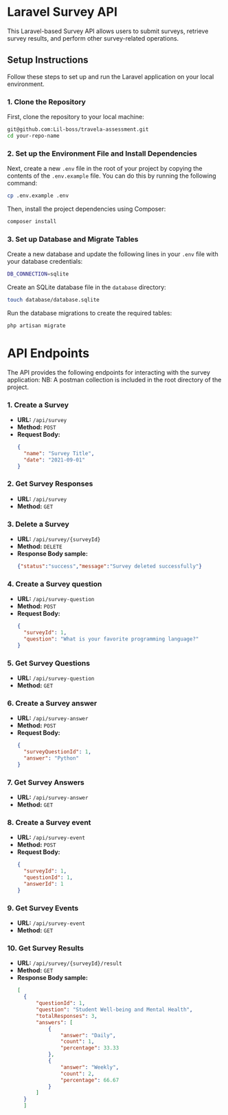 # Laravel Survey API

This Laravel-based Survey API allows users to submit surveys, retrieve survey results, and perform other survey-related operations.

## Setup Instructions

Follow these steps to set up and run the Laravel application on your local environment.

### 1. Clone the Repository

First, clone the repository to your local machine:

```bash
git@github.com:Lil-boss/travela-assessment.git
cd your-repo-name
```
### 2. Set up the Environment File and Install Dependencies

Next, create a new `.env` file in the root of your project by copying the contents of the `.env.example` file. You can do this by running the following command:

```bash
cp .env.example .env
```

Then, install the project dependencies using Composer:

```bash
composer install
```

### 3. Set up Database and Migrate Tables

Create a new database and update the following lines in your `.env` file with your database credentials:

```bash
DB_CONNECTION=sqlite
```
Create an SQLite database file in the `database` directory:

```bash
touch database/database.sqlite
```

Run the database migrations to create the required tables:

```bash
php artisan migrate
```


# API Endpoints

The API provides the following endpoints for interacting with the survey application:
NB: A postman collection is included in the root directory of the project.

### 1. Create a Survey

- **URL:** `/api/survey`
- **Method:** `POST`
- **Request Body:**
  ```json
  {
    "name": "Survey Title",
    "date": "2021-09-01"
  }
  ```
### 2. Get Survey Responses

- **URL:** `/api/survey`
- **Method:** `GET`

### 3. Delete a Survey

- **URL:** `/api/survey/{surveyId}`
- **Method:** `DELETE`
- **Response Body sample:**
  ```json
  {"status":"success","message":"Survey deleted successfully"}
  ```


### 4. Create a Survey question

- **URL:** `/api/survey-question`
- **Method:** `POST`
- **Request Body:**
  ```json
  {
    "surveyId": 1,
    "question": "What is your favorite programming language?"
  }
  ```
  
### 5. Get Survey Questions

- **URL:** `/api/survey-question`
- **Method:** `GET`


### 6. Create a Survey answer

- **URL:** `/api/survey-answer`
- **Method:** `POST`
- **Request Body:**
  ```json
  {
    "surveyQuestionId": 1,
    "answer": "Python"
  }
  ```

### 7. Get Survey Answers

- **URL:** `/api/survey-answer`
- **Method:** `GET`


### 8. Create a Survey event

- **URL:** `/api/survey-event`
- **Method:** `POST`
- **Request Body:**
  ```json
  {
    "surveyId": 1,
    "questionId": 1,
    "answerId": 1
  }
  ```

### 9. Get Survey Events

- **URL:** `/api/survey-event`
- **Method:** `GET`

### 10. Get Survey Results

- **URL:** `/api/survey/{surveyId}/result`
- **Method:** `GET`
- **Response Body sample:**
  ```json
  [
    {
        "questionId": 1,
        "question": "Student Well-being and Mental Health",
        "totalResponses": 3,
        "answers": [
            {
                "answer": "Daily",
                "count": 1,
                "percentage": 33.33
            },
            {
                "answer": "Weekly",
                "count": 2,
                "percentage": 66.67
            }
        ]
    }
    ]
  ```
  





